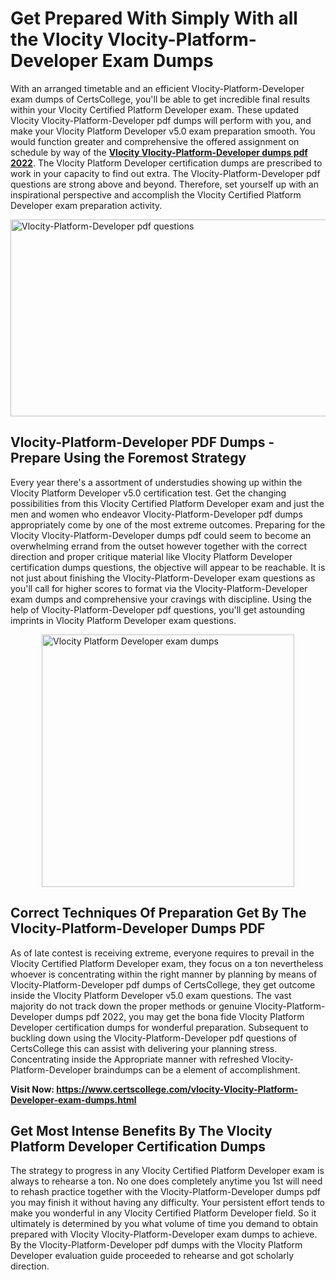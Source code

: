 <h1><strong>Get Prepared With Simply With all the Vlocity Vlocity-Platform-Developer Exam Dumps&nbsp;</strong></h1>
<p><span style="font-weight: 400;">With an arranged timetable and an efficient  Vlocity-Platform-Developer exam dumps of CertsCollege, you'll be able to get incredible final results within your Vlocity Certified Platform Developer exam. These updated Vlocity Vlocity-Platform-Developer pdf dumps will perform with you, and make your Vlocity Platform Developer v5.0 exam preparation smooth. You would function greater and comprehensive the offered assignment on schedule by way of the <strong><a href="https://www.certscollege.com/vlocity-Vlocity-Platform-Developer-exam-dumps.html">Vlocity Vlocity-Platform-Developer dumps pdf 2022</a></strong>. The Vlocity Platform Developer certification dumps are prescribed to work in your capacity to find out extra. The  Vlocity-Platform-Developer pdf questions are strong above and beyond. Therefore, set yourself up with an inspirational perspective and accomplish the Vlocity Certified Platform Developer exam preparation activity.&nbsp;</span></p>
<p><span style="font-weight: 400;"><img style="display: block; margin-left: auto; margin-right: auto;" src="https://i.ibb.co/CPDK3ps/Yellow-and-Blue-Initiative-Blog-Banner.png" alt="Vlocity-Platform-Developer pdf questions" width="559" height="315" /></span></p>
<h2><strong>Vlocity-Platform-Developer PDF Dumps - Prepare Using the Foremost Strategy</strong></h2>
<p><span style="font-weight: 400;">Every year there's a assortment of understudies showing up within the Vlocity Platform Developer v5.0 certification test. Get the changing possibilities from this Vlocity Certified Platform Developer exam and just the men and women who endeavor Vlocity-Platform-Developer pdf dumps appropriately come by one of the most extreme outcomes. Preparing for the Vlocity Vlocity-Platform-Developer dumps pdf could seem to become an overwhelming errand from the outset however together with the correct direction and proper critique material like Vlocity Platform Developer certification dumps questions, the objective will appear to be reachable. It is not just about finishing the Vlocity-Platform-Developer exam questions as you'll call for higher scores to format via the Vlocity-Platform-Developer exam dumps and comprehensive your cravings with discipline. Using the help of Vlocity-Platform-Developer pdf questions, you'll get astounding imprints in Vlocity Platform Developer exam questions.</span></p>
<p><span style="font-weight: 400;"><a href="https://tinyurl.com/4uu9saww"><img style="display: block; margin-left: auto; margin-right: auto;" src="https://i.ibb.co/9tMrhdY/Teacher-Appreciation-Invitation.png" alt="Vlocity Platform Developer exam dumps " width="404" height="404" /></a></span></p>
<h2><strong>Correct Techniques Of Preparation Get By The Vlocity-Platform-Developer Dumps PDF</strong></h2>
<p><span style="font-weight: 400;">As of late contest is receiving extreme, everyone requires to prevail in the Vlocity Certified Platform Developer exam, they focus on a ton nevertheless whoever is concentrating within the right manner by planning by means of Vlocity-Platform-Developer pdf dumps of CertsCollege, they get outcome inside the Vlocity Platform Developer v5.0 exam questions. The vast majority do not track down the proper methods or genuine Vlocity-Platform-Developer dumps pdf 2022, you may get the bona fide Vlocity Platform Developer certification dumps for wonderful preparation. Subsequent to buckling down using the  Vlocity-Platform-Developer pdf questions of CertsCollege this can assist with delivering your planning stress. Concentrating inside the Appropriate manner with refreshed Vlocity-Platform-Developer braindumps can be a element of accomplishment.</span></p>
<p><span style="font-weight: 400;"><strong>Visit Now: <a href="https://www.certscollege.com/vlocity-Vlocity-Platform-Developer-exam-dumps.html">https://www.certscollege.com/vlocity-Vlocity-Platform-Developer-exam-dumps.html</a></strong></span></p>
<h2><strong>Get Most Intense Benefits By The Vlocity Platform Developer Certification Dumps</strong></h2>
<p><span style="font-weight: 400;">The strategy to progress in any Vlocity Certified Platform Developer exam is always to rehearse a ton. No one does completely anytime you 1st will need to rehash practice together with the Vlocity-Platform-Developer dumps pdf you may finish it without having any difficulty. Your persistent effort tends to make you wonderful in any Vlocity Certified Platform Developer field. So it ultimately is determined by you what volume of time you demand to obtain prepared with Vlocity Vlocity-Platform-Developer exam dumps to achieve. By the Vlocity-Platform-Developer pdf dumps with the Vlocity Platform Developer evaluation guide proceeded to rehearse and got scholarly direction.</span></p>
